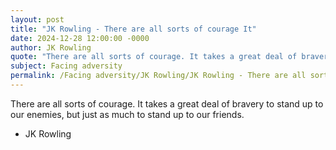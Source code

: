 ```yaml
---
layout: post
title: "JK Rowling - There are all sorts of courage It"
date: 2024-12-28 12:00:00 -0000
author: JK Rowling
quote: "There are all sorts of courage. It takes a great deal of bravery to stand up to our enemies, but just as much to stand up to our friends."
subject: Facing adversity
permalink: /Facing adversity/JK Rowling/JK Rowling - There are all sorts of courage It
---
```


There are all sorts of courage. It takes a great deal of bravery to stand up to our enemies, but just as much to stand up to our friends.

- JK Rowling
